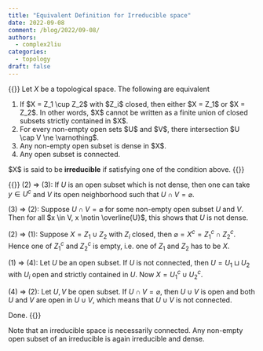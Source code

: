 ```yaml
---
title: "Equivalent Definition for Irreducible space"
date: 2022-09-08
comment: /blog/2022/09-08/
authors:
  - complex2liu
categories:
  - topology
draft: false
---
```


{{<math-env type = "Proposition">}}
Let $X$ be a topological space. The following are equivalent
<ol>
<li>
If $X = Z_1 \cup Z_2$ with $Z_i$ closed, then either $X = Z_1$ or $X = Z_2$.
In other words, $X$ cannot be written as a finite union of
closed subsets strictly contained in $X$.
</li>
<li>
For every non-empty open sets $U$ and $V$,
there intersection $U \cap V \ne \varnothing$.
</li>
<li>
Any non-empty open subset is dense in $X$.
</li>
<li>
Any open subset is connected.
</li>
</ol>
$X$ is said to be <b>irreducible</b> if satisfying one of the condition above.
{{</math-env>}}

{{<proof>}}
(2) $\Rightarrow$ (3): If $U$ is an open subset which is not dense,
then one can take $y \in U^c$ and $V$ its open neighborhood
such that $U \cap V = \varnothing$.

<p></p>

(3) $\Rightarrow$ (2): Suppose $U \cap V = \varnothing$ for
some non-empty open subset $U$ and $V$.
Then for all $x \in V, x \notin \overline{U}$,
this shows that $U$ is not dense.

<p></p>

(2) $\Rightarrow$ (1): Suppose $X = Z_1 \cup Z_2$ with $Z_i$ closed,
then $\varnothing = X^c = Z_1^c \cap Z_2^c$.
Hence one of $Z_1^c$ and $Z_2^c$ is empty,
i.e. one of $Z_1$ and $Z_2$ has to be $X$.

<p></p>

(1) $\Rightarrow$ (4): Let $U$ be an open subset. If $U$ is not connected,
then $U = U_1 \sqcup U_2$ with $U_i$ open and strictly contained in $U$.
Now $X = U_1^c \cup U_2^c$.

<p></p>

(4) $\Rightarrow$ (2): Let $U, V$ be open subset. If $U \cap V = \varnothing$,
then $U \cup V$ is open and both $U$ and $V$ are open in $U \cup V$,
which means that $U \cup V$ is not connected.

<p></p>

Done.
{{</proof>}}

Note that an irreducible space is necessarily connected.
Any non-empty open subset of an irreducible is again irreducible and dense.
